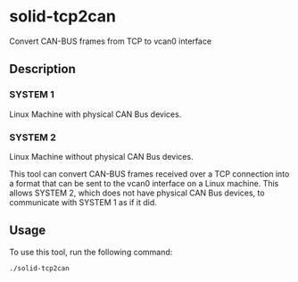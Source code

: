 # solid-tcp2can
Convert CAN-BUS frames from TCP to vcan0 interface

## Description
 
### SYSTEM 1
Linux Machine with physical CAN Bus devices.

### SYSTEM 2
Linux Machine without physical CAN Bus devices.

This tool can convert CAN-BUS frames received over a TCP connection into a format that can be sent to the vcan0 interface on a Linux machine. This allows SYSTEM 2, which does not have physical CAN Bus devices, to communicate with SYSTEM 1 as if it did.

## Usage

To use this tool, run the following command:

```bash
./solid-tcp2can
```

